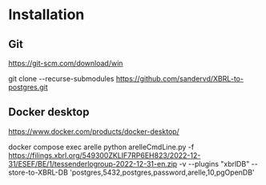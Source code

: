 # Installation 
## Git
https://git-scm.com/download/win

git clone --recurse-submodules https://github.com/sandervd/XBRL-to-postgres.git

## Docker desktop
https://www.docker.com/products/docker-desktop/

docker compose exec arelle python arelleCmdLine.py -f https://filings.xbrl.org/549300ZKLIF7RP6EH823/2022-12-31/ESEF/BE/1/tessenderlogroup-2022-12-31-en.zip -v --plugins "xbrlDB" --store-to-XBRL-DB 'postgres,5432,postgres,password,arelle,10,pgOpenDB'



